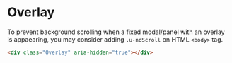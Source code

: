 # Overlay

To prevent background scrolling when a fixed modal/panel with an overlay is appaearing, you may consider adding `.u-noScroll` on HTML `<body>` tag.

```html
<div class="Overlay" aria-hidden="true"></div>
```

